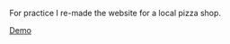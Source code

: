 For practice I re-made the website for a local pizza shop.

[Demo](https://erindachtler.me/romans/)
